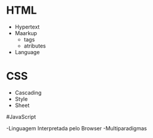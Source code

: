 # HTML

- Hypertext
- Maarkup
    - tags
    - atributes
- Language

# CSS

- Cascading
- Style
- Sheet

#JavaScript

-Linguagem Interpretada pelo Browser
-Multiparadigmas